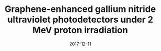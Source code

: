 ---
title: "Graphene-enhanced gallium nitride ultraviolet photodetectors under 2 MeV proton irradiation"
collection: publications
permalink: /publication/2017-12-11-UVPhoto_1
date: 2017-12-11
venue: 'Applied Physics Letters'
paperurl: 'https://doi.org/10.1063/1.5005797'
citation: 'Miller, R. A., So, H., Chiamori, H. C., <b>Dowling, K. M.**, Wang, Y., and Senesky, D.G., “Graphene-enhanced gallium nitride ultraviolet photodetectors under 2 MeV proton irradiation,” Applied Physics Letters, vol. 111, no. 24, 241902, 2017'
link: 'https://doi.org/10.1063/1.5005797'
category: 'UVPhoto'

---